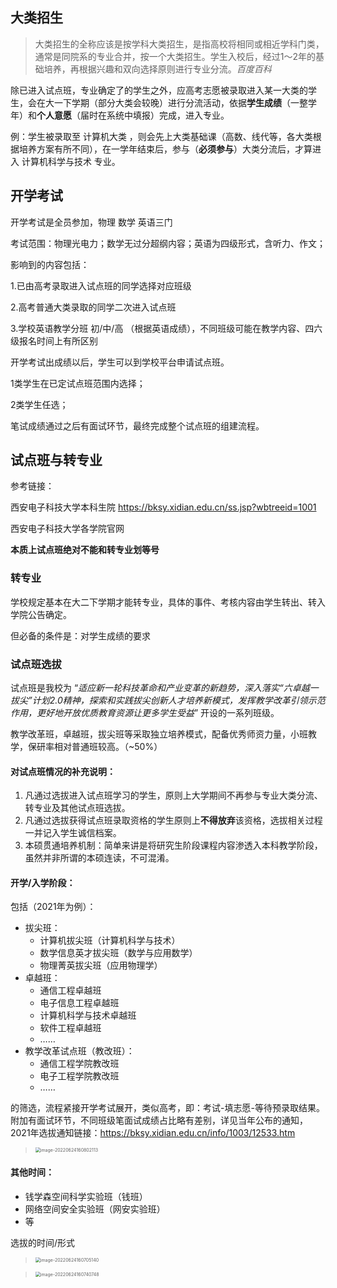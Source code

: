 ## 大类招生

> 大类招生的全称应该是按学科大类招生，是指高校将相同或相近学科门类，通常是同院系的专业合并，按一个大类招生。学生入校后，经过1～2年的基础培养，再根据兴趣和双向选择原则进行专业分流。*百度百科*

除已进入试点班，专业确定了的学生之外，应高考志愿被录取进入某一大类的学生，会在大一下学期（部分大类会较晚）进行分流活动，依据**学生成绩**（一整学年）和**个人意愿**（届时在系统中填报）完成，进入专业。

例：学生被录取至 计算机大类 ，则会先上大类基础课（高数、线代等，各大类根据培养方案有所不同），在一学年结束后，参与（**必须参与**）大类分流后，才算进入 计算机科学与技术 专业。

## 开学考试

开学考试是全员参加，物理 数学 英语三门

考试范围：物理光电力；数学无过分超纲内容；英语为四级形式，含听力、作文；

影响到的内容包括：

1.已由高考录取进入试点班的同学选择对应班级

2.高考普通大类录取的同学二次进入试点班

3.学校英语教学分班 初/中/高 （根据英语成绩），不同班级可能在教学内容、四六级报名时间上有所区别

开学考试出成绩以后，学生可以到学校平台申请试点班。

1类学生在已定试点班范围内选择；

2类学生任选；

笔试成绩通过之后有面试环节，最终完成整个试点班的组建流程。



## 试点班与转专业

参考链接：

西安电子科技大学本科生院 https://bksy.xidian.edu.cn/ss.jsp?wbtreeid=1001

西安电子科技大学各学院官网

**本质上试点班绝对不能和转专业划等号**

### 转专业

学校规定基本在大二下学期才能转专业，具体的事件、考核内容由学生转出、转入学院公告确定。

但必备的条件是：对学生成绩的要求

### 试点班选拔

试点班是我校为 “*适应新一轮科技革命和产业变革的新趋势，深入落实“六卓越一拔尖”计划2.0精神，探索和实践拔尖创新人才培养新模式，发挥教学改革引领示范作用，更好地开放优质教育资源让更多学生受益*” 开设的一系列班级。

教学改革班，卓越班，拔尖班等采取独立培养模式，配备优秀师资力量，小班教学，保研率相对普通班较高。（~50%）

#### 对试点班情况的补充说明：

1. 凡通过选拔进入试点班学习的学生，原则上大学期间不再参与专业大类分流、转专业及其他试点班选拔。
2. 凡通过选拔获得试点班录取资格的学生原则上**不得放弃**该资格，选拔相关过程一并记入学生诚信档案。
3. 本硕贯通培养机制：简单来讲是将研究生阶段课程内容渗透入本科教学阶段，虽然并非所谓的本硕连读，不可混淆。

#### 开学/入学阶段：

包括（2021年为例）：

- 拔尖班：
  -  计算机拔尖班（计算机科学与技术）
  - 数学信息英才拔尖班（数学与应用数学）
  - 物理菁英拔尖班（应用物理学）
- 卓越班：
  - 通信工程卓越班
  - 电子信息工程卓越班
  - 计算机科学与技术卓越班
  - 软件工程卓越班
  - ……
- 教学改革试点班（教改班）：
  - 通信工程学院教改班
  - 电子工程学院教改班
  - ……

的筛选，流程紧接开学考试展开，类似高考，即：考试-填志愿-等待预录取结果。附加有面试环节，不同班级笔面试成绩占比略有差别，详见当年公布的通知，2021年选拔通知链接：https://bksy.xidian.edu.cn/info/1003/12533.htm

> <img src="C:\Users\ccy\AppData\Roaming\Typora\typora-user-images\image-20220624160802113.png" alt="image-20220624160802113" style="zoom:50%;" />



#### 其他时间：

- 钱学森空间科学实验班（钱班）
- 网络空间安全实验班（网安实验班）
- 等

选拔的时间/形式

> <img src="C:\Users\ccy\AppData\Roaming\Typora\typora-user-images\image-20220624160705140.png" alt="image-20220624160705140" style="zoom:50%;" />

> <img src="C:\Users\ccy\AppData\Roaming\Typora\typora-user-images\image-20220624160740748.png" alt="image-20220624160740748" style="zoom:50%;" />